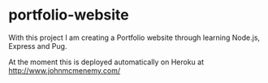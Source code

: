 # portfolio-website
With this project I am creating a Portfolio website through learning Node.js, Express and Pug.

At the moment this is deployed automatically on Heroku at http://www.johnmcmenemy.com/
